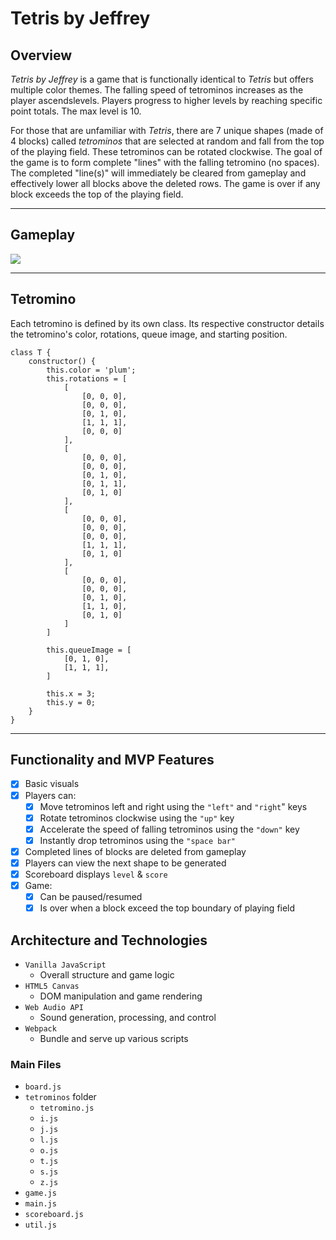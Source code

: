 # Tetris by Jeffrey
## Overview
*Tetris by Jeffrey* is a game that is functionally identical to *Tetris* but offers multiple color themes. The falling speed of tetrominos increases as the player ascendslevels. Players progress to higher levels by reaching specific point totals. The max level is 10.

For those that are unfamiliar with *Tetris*, there are 7 unique shapes (made of 4 blocks) called *tetrominos* that are selected at random and fall from the top of the playing field. These tetrominos can be rotated clockwise. The goal of the game is to form complete "lines" with the falling tetromino (no spaces). The completed "line(s)" will immediately be cleared from gameplay and effectively lower all blocks above the deleted rows. The game is over if any block exceeds the top of the playing field.

---

## Gameplay

<img src="./assets/images/gameplay.gif.icloud">

---

## Tetromino
Each tetromino is defined by its own class. Its respective constructor details the tetromino's color, rotations, queue image, and starting position.

```
class T {
    constructor() {
        this.color = 'plum';
        this.rotations = [
            [
                [0, 0, 0],
                [0, 0, 0],
                [0, 1, 0],
                [1, 1, 1],
                [0, 0, 0]
            ],
            [
                [0, 0, 0],
                [0, 0, 0],
                [0, 1, 0],
                [0, 1, 1],
                [0, 1, 0]
            ],
            [
                [0, 0, 0],
                [0, 0, 0],
                [0, 0, 0],
                [1, 1, 1],
                [0, 1, 0]
            ],
            [
                [0, 0, 0],
                [0, 0, 0],
                [0, 1, 0],
                [1, 1, 0],
                [0, 1, 0]
            ]
        ]

        this.queueImage = [
            [0, 1, 0],
            [1, 1, 1],
        ]
    
        this.x = 3;
        this.y = 0;
    }
}
```

---

## Functionality and MVP Features
- [x] Basic visuals
- [x] Players can:
    - [x] Move tetrominos left and right using the `"left"` and `"right`" keys
    - [x] Rotate tetrominos clockwise using the `"up"` key
    - [x] Accelerate the speed of falling tetrominos using the `"down"` key
    - [x] Instantly drop tetrominos using the `"space bar"`
- [x] Completed lines of blocks are deleted from gameplay
- [x] Players can view the next shape to be generated
- [x] Scoreboard displays `level` & `score`
- [x] Game:
    - [x] Can be paused/resumed
    - [x] Is over when a block exceed the top boundary of playing field

## Architecture and Technologies
* `Vanilla JavaScript`
    * Overall structure and game logic
* `HTML5 Canvas`
    * DOM manipulation and game rendering
* `Web Audio API`
    * Sound generation, processing, and control
* `Webpack`
    * Bundle and serve up various scripts

### Main Files
* `board.js`
* `tetrominos` folder
    * `tetromino.js`
    * `i.js`
    * `j.js`
    * `l.js`
    * `o.js`
    * `t.js`
    * `s.js`
    * `z.js`
* `game.js`
* `main.js`
* `scoreboard.js`
* `util.js`